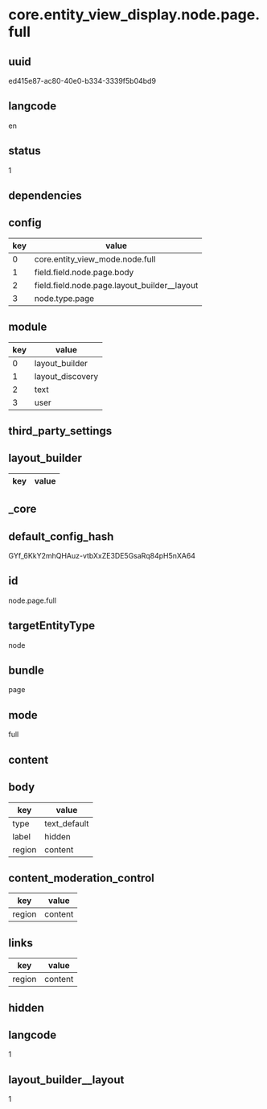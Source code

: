 # core.entity_view_display.node.page.full

## uuid
ed415e87-ac80-40e0-b334-3339f5b04bd9

## langcode
en

## status
1

## dependencies

## config
|key|value|
|-|-|
|0|core.entity_view_mode.node.full|
|1|field.field.node.page.body|
|2|field.field.node.page.layout_builder__layout|
|3|node.type.page|


## module
|key|value|
|-|-|
|0|layout_builder|
|1|layout_discovery|
|2|text|
|3|user|


## third_party_settings

## layout_builder
|key|value|
|-|-|


## _core

## default_config_hash
GYf_6KkY2mhQHAuz-vtbXxZE3DE5GsaRq84pH5nXA64

## id
node.page.full

## targetEntityType
node

## bundle
page

## mode
full

## content

## body
|key|value|
|-|-|
|type|text_default|
|label|hidden|
|region|content|


## content_moderation_control
|key|value|
|-|-|
|region|content|


## links
|key|value|
|-|-|
|region|content|


## hidden

## langcode
1

## layout_builder__layout
1
